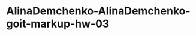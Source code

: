 # AlinaDemchenko-AlinaDemchenko-goit-markup-hw-03

<!-- Адаптація контентних зображень під ретіна екрани (розмір фіксований)
<img
  class="team-avatar"
  srcset="./images/team/x/img1_lg-@1x.jpg 1x, ./images/team/x/img1_lg-@2x.jpg 2x"
  src="./images/team/x/img1_lg-@1x.jpg"
  alt="John Smith"
  width="370"
  height="346"
  loading="lazy"
/>
Адаптація контентних зображень під ретіна екрани (розмір залежить від типу пристрою)
<img
  class="team-avatar"
  srcset="
    ./images/team/img1-370.jpg 370w,
    ./images/team/img1-418.jpg 418w,
    ./images/team/img1-450.jpg 450w,
    ./images/team/img1-740.jpg 740w,
    ./images/team/img1-836.jpg 836w,
    ./images/team/img1-900.jpg 900w
  "
  sizes="(min-width: 1200px) 370px, (min-width: 768px) 450px, (min-width: 480px) 418px, 100vw"
  src="./images/team/img1-418.jpg"
  alt="John Smith"
  loading="lazy"
/>
Адаптація контентних зображень під ретіна екрани (залежно від формату і кадрування зображення)
<picture>
  <!-- Desktop screen
  <source
    media="(min-width: 1200px)"
    srcset="./images/gallery/img-1_lg.webp 1x, ./images/gallery/img-1_lg@2x.webp 2x"
    type="image/webp"
  />
  <source
    media="(min-width: 1200px)"
    srcset="./images/gallery/img-1_lg.jpg 1x, ./images/gallery/img-1_lg@2x.jpg 2x"
    type="image/jpg"
  />
  <!-- Tablet screen
  <source
    media="(min-width: 768px)"
    srcset="./images/gallery/img-1_md.webp 1x, ./images/gallery/img-1_md@2x.webp 2x"
    type="image/webp"
  />
  <source
    media="(min-width: 768px)"
    srcset="./images/gallery/img-1_md.jpg 1x, ./images/gallery/img-1_md@2x.jpg 2x"
    type="image/jpg"
  />
  <!-- Mobile screen -
   <source
    media="(max-width: 767px)"
    srcset="./images/gallery/img-1_sm.webp 1x, ./images/gallery/img-1_sm@2x.webp 2x"
    type="image/webp"
  />
  <source
    media="(max-width: 767px)"
    srcset="./images/gallery/img-1_sm.jpg 1x, ./images/gallery/img-1_sm@2x.jpg 2x"
    type="image/jpg"
  />
  <img
    class="card-img"
    src="./images/gallery/img-1_sm.jpg"
    alt="Ноутбук"
    width="450"
    height="294"
    loading="lazy"
  />
</picture>
Адаптація фонових зображень під ретіна екрани
background-repeat: no-repeat;
background-position: center;
background-size: cover;

// Mobile screen
  background-image: linear-gradient(to right, rgba(47, 48, 58, 0.4), rgba(47, 48, 58, 0.4)),
    url(../images/price/bg-img_sm-@1x.jpg);
  // retina mobile screen
  @media (min-device-pixel-ratio: 2), (min-resolution: 192dpi), (min-resolution: 2dppx) {
    background-image: linear-gradient(to right, rgba(47, 48, 58, 0.4), rgba(47, 48, 58, 0.4)),
      url(../images/price/bg-img_sm-@2x.jpg);
  }

  // Tablet screen
  @media screen and (min-width: 481px) {
    background-image: linear-gradient(to right, rgba(47, 48, 58, 0.4), rgba(47, 48, 58, 0.4)),
      url(../images/price/bg-img_md-@1x.jpg);
    // retina tablet screen
    @media (min-device-pixel-ratio: 2), (min-resolution: 192dpi), (min-resolution: 2dppx) {
      background-image: linear-gradient(to right, rgba(47, 48, 58, 0.4), rgba(47, 48, 58, 0.4)),
        url(../images/price/bg-img_md-@2x.jpg);
    }
  }

  // Desktop screen
  @media screen and (min-width: 769px) {
    background-image: linear-gradient(to right, rgba(47, 48, 58, 0.4), rgba(47, 48, 58, 0.4)),
      url(../images/price/bg-img_lg-@1x.jpg);
    // retina desktop screen
    @media (min-device-pixel-ratio: 2), (min-resolution: 192dpi), (min-resolution: 2dppx) {
      background-image: linear-gradient(to right, rgba(47, 48, 58, 0.4), rgba(47, 48, 58, 0.4)),
        url(../images/price/bg-img_lg-@2x.jpg);
    }
  } -->
